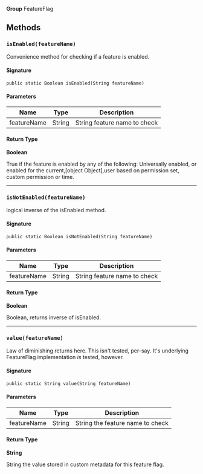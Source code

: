 **Group** FeatureFlag

## Methods

### `isEnabled(featureName)`

Convenience method for checking if a feature is enabled.

#### Signature

```apex
public static Boolean isEnabled(String featureName)
```

#### Parameters

| Name        | Type   | Description                  |
| ----------- | ------ | ---------------------------- |
| featureName | String | String feature name to check |

#### Return Type

**Boolean**

True if the feature is enabled by any of the following: Universally enabled, or enabled for the current,[object Object],user based on permission set, custom permission or time.

---

### `isNotEnabled(featureName)`

logical inverse of the isEnabled method.

#### Signature

```apex
public static Boolean isNotEnabled(String featureName)
```

#### Parameters

| Name        | Type   | Description                  |
| ----------- | ------ | ---------------------------- |
| featureName | String | String feature name to check |

#### Return Type

**Boolean**

Boolean, returns inverse of isEnabled.

---

### `value(featureName)`

Law of diminishing returns here. This isn&#x27;t tested, per-say. It&#x27;s underlying FeatureFlag
implementation _is_ tested, however.

#### Signature

```apex
public static String value(String featureName)
```

#### Parameters

| Name        | Type   | Description                      |
| ----------- | ------ | -------------------------------- |
| featureName | String | String the feature name to check |

#### Return Type

**String**

String the value stored in custom metadata for this feature flag.
